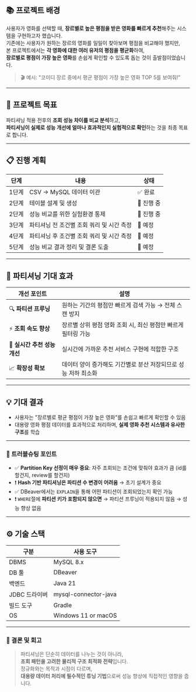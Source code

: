 ## 📚 프로젝트 배경

사용자가 영화를 선택할 때, **장르별로 높은 평점을 받은 영화를 빠르게 추천**해주는 시스템을 구현하고자 했습니다.  
기존에는 사용자가 원하는 장르의 영화를 일일이 찾아보며 평점을 비교해야 했지만,  
본 프로젝트에서는 **각 영화에 대한 여러 유저의 평점을 평균화**하여,  
**장르별로 평점이 가장 높은 영화**를 손쉽게 확인할 수 있도록 돕는 것이 출발점이었습니다.

> 🎬 예시: "코미디 장르 중에서 평균 평점이 가장 높은 영화 TOP 5를 보여줘!"

---

## 🎯 프로젝트 목표

파티셔닝 적용 전후의 **조회 성능 차이를 비교 분석**하고,  
**파티셔닝이 실제로 성능 개선에 얼마나 효과적인지 실험적으로 확인**하는 것을 최종 목표로 합니다.

---

## 📋 진행 계획

| 단계 | 내용 | 상태 |
|------|------|------|
| 1단계 | CSV → MySQL 데이터 이관 | ✅ 완료 |
| 2단계 | 테이블 설계 및 생성 | 🔄 진행 중 |
| 2단계 | 성능 비교를 위한 실험환경 통제 | 🔄 진행 중 |
| 3단계 | 파티셔닝 전 조건별 조회 쿼리 및 시간 측정 | 🔲 예정 |
| 4단계 | 파티셔닝 후 조건별 조회 쿼리 및 시간 측정 | 🔲 예정 |
| 5단계 | 성능 비교 결과 정리 및 결론 도출 | 🔲 예정 |

---

## 🚀 파티셔닝 기대 효과

| 개선 포인트 | 설명 |
|-------------|------|
| 🔍 **파티션 프루닝** | 원하는 기간의 평점만 빠르게 검색 가능 → 전체 스캔 방지 |
| ⚡ **조회 속도 향상** | 장르별 상위 평점 영화 조회 시, 최신 평점만 빠르게 필터링 가능 |
| 🧠 **실시간 추천 성능 개선** | 실시간에 가까운 추천 서비스 구현에 적합한 구조 |
| 📈 **확장성 확보** | 데이터 양이 증가해도 기간별로 분산 저장되므로 성능 저하 최소화 |

---

## 💡 기대 결과

- 사용자는 "장르별로 평균 평점이 가장 높은 영화"를 손쉽고 빠르게 확인할 수 있음
- 대용량 영화 평점 데이터를 효과적으로 처리하며, **실제 영화 추천 시스템과 유사한 구조**를 학습


---

### 🔸 트러블슈팅 포인트

- ✅ **Partition Key 선정이 매우 중요**: 자주 조회되는 조건에 맞춰야 효과가 큼 (id를 할건지, review를 할건지) 
- ❗ **Hash 기반 파티셔닝은 파티션 수 변경이 어려움** → 초기 설계가 중요  
- ✅ DBeaver에서는 `EXPLAIN`을 통해 어떤 파티션이 조회되었는지 확인 가능  
- ❗ `WHERE`절에 **파티션 키가 포함되지 않으면** → 파티션 프루닝이 적용되지 않음 → 성능 향상 없음

---

## ⚙️ 기술 스택

| 구분 | 사용 도구 |
|------|-----------|
| DBMS | MySQL 8.x |
| DB 툴 | DBeaver |
| 백엔드 | Java 21 |
| JDBC 드라이버 | mysql-connector-java |
| 빌드 도구 | Gradle |
| OS | Windows 11 or macOS |

---

### 📌 결론 및 회고

> 파티셔닝은 단순히 데이터를 나누는 것이 아니라,  
> **조회 패턴을 고려한 물리적 구조 최적화 전략**입니다.  
> 정규화와는 목적과 시점이 다르며,  
> **대용량 데이터 처리에 필수적인 튜닝 기법**으로써 성능 향상에 직접적인 영향을 줍니다.
